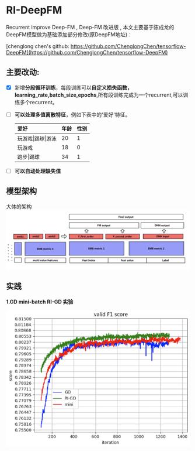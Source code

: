 # RI-DeepFM
Recurrent improve Deep-FM , Deep-FM 改进版 , 本文主要基于陈成龙的DeepFM模型做为基础添加部分修改(原DeepFM地址)：

[chenglong chen's github: https://github.com/ChenglongChen/tensorflow-DeepFM](https://github.com/ChenglongChen/tensorflow-DeepFM)





## **主要改动:**

- [x] 新增**分段循环训练**，每段训练可以**自定义损失函数，learning_rate,batch_size,epochs**,所有段训练完成为一个recurrent,可以训练多个recurrent。

- [ ] **可以处理多值离散特征**，例如下表中的'爱好'特征。

  | 爱好               | 年龄 | 性别 |
  | :----------------- | :--- | :--- |
  | 玩游戏\|踢球\|游泳 | 20   | 1    |
  | 玩游戏             | 18   | 0    |
  | 跑步\|踢球         | 34   | 1    |

- [ ] **可以自动处理缺失值**



## 模型架构

大体的架构
<img src="pic/structure.png" width="620" alt="none" align="center">



## 实践

**1.GD mini-batch RI-GD 实验**

<img src="pic/valid_f1.png" width="620" alt="none" align="center">


